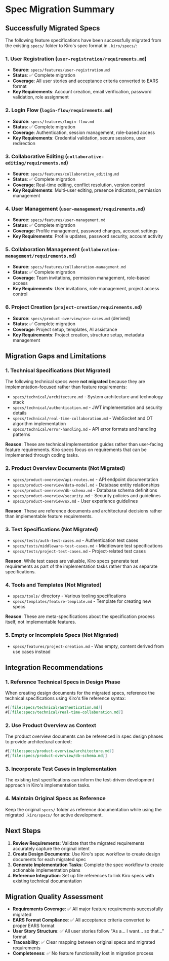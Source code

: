 # Spec Migration Summary

## Successfully Migrated Specs

The following feature specifications have been successfully migrated from the existing `specs/` folder to Kiro's spec format in `.kiro/specs/`:

### 1. User Registration (`user-registration/requirements.md`)
- **Source**: `specs/features/user-registration.md`
- **Status**: ✅ Complete migration
- **Coverage**: All user stories and acceptance criteria converted to EARS format
- **Key Requirements**: Account creation, email verification, password validation, role assignment

### 2. Login Flow (`login-flow/requirements.md`)
- **Source**: `specs/features/login-flow.md`
- **Status**: ✅ Complete migration
- **Coverage**: Authentication, session management, role-based access
- **Key Requirements**: Credential validation, secure sessions, user redirection

### 3. Collaborative Editing (`collaborative-editing/requirements.md`)
- **Source**: `specs/features/collaborative_editing.md`
- **Status**: ✅ Complete migration
- **Coverage**: Real-time editing, conflict resolution, version control
- **Key Requirements**: Multi-user editing, presence indicators, permission management

### 4. User Management (`user-management/requirements.md`)
- **Source**: `specs/features/user-management.md`
- **Status**: ✅ Complete migration
- **Coverage**: Profile management, password changes, account settings
- **Key Requirements**: Profile updates, password security, account activity

### 5. Collaboration Management (`collaboration-management/requirements.md`)
- **Source**: `specs/features/collaboration-management.md`
- **Status**: ✅ Complete migration
- **Coverage**: Team invitations, permission management, role-based access
- **Key Requirements**: User invitations, role management, project access control

### 6. Project Creation (`project-creation/requirements.md`)
- **Source**: `specs/product-overview/use-cases.md` (derived)
- **Status**: ✅ Complete migration
- **Coverage**: Project setup, templates, AI assistance
- **Key Requirements**: Project creation, structure setup, metadata management

## Migration Gaps and Limitations

### 1. Technical Specifications (Not Migrated)
The following technical specs were **not migrated** because they are implementation-focused rather than feature requirements:

- `specs/technical/architecture.md` - System architecture and technology stack
- `specs/technical/authentication.md` - JWT implementation and security details
- `specs/technical/real-time-collaboration.md` - WebSocket and OT algorithm implementation
- `specs/technical/error-handling.md` - API error formats and handling patterns

**Reason**: These are technical implementation guides rather than user-facing feature requirements. Kiro specs focus on requirements that can be implemented through coding tasks.

### 2. Product Overview Documents (Not Migrated)
- `specs/product-overview/api-routes.md` - API endpoint documentation
- `specs/product-overview/data-model.md` - Database entity relationships
- `specs/product-overview/db-schema.md` - Database schema definitions
- `specs/product-overview/security.md` - Security policies and guidelines
- `specs/product-overview/ux.md` - User experience guidelines

**Reason**: These are reference documents and architectural decisions rather than implementable feature requirements.

### 3. Test Specifications (Not Migrated)
- `specs/tests/auth-test-cases.md` - Authentication test cases
- `specs/tests/middleware-test-cases.md` - Middleware test specifications
- `specs/tests/project-test-cases.md` - Project-related test cases

**Reason**: While test cases are valuable, Kiro specs generate test requirements as part of the implementation tasks rather than as separate specifications.

### 4. Tools and Templates (Not Migrated)
- `specs/tools/` directory - Various tooling specifications
- `specs/templates/feature-template.md` - Template for creating new specs

**Reason**: These are meta-specifications about the specification process itself, not implementable features.

### 5. Empty or Incomplete Specs (Not Migrated)
- `specs/features/project-creation.md` - Was empty, content derived from use cases instead

## Integration Recommendations

### 1. Reference Technical Specs in Design Phase
When creating design documents for the migrated specs, reference the technical specifications using Kiro's file reference syntax:
```markdown
#[[file:specs/technical/authentication.md]]
#[[file:specs/technical/real-time-collaboration.md]]
```

### 2. Use Product Overview as Context
The product overview documents can be referenced in spec design phases to provide architectural context:
```markdown
#[[file:specs/product-overview/architecture.md]]
#[[file:specs/product-overview/db-schema.md]]
```

### 3. Incorporate Test Cases in Implementation
The existing test specifications can inform the test-driven development approach in Kiro's implementation tasks.

### 4. Maintain Original Specs as Reference
Keep the original `specs/` folder as reference documentation while using the migrated `.kiro/specs/` for active development.

## Next Steps

1. **Review Requirements**: Validate that the migrated requirements accurately capture the original intent
2. **Create Design Documents**: Use Kiro's spec workflow to create design documents for each migrated spec
3. **Generate Implementation Tasks**: Complete the spec workflow to create actionable implementation plans
4. **Reference Integration**: Set up file references to link Kiro specs with existing technical documentation

## Migration Quality Assessment

- **Requirements Coverage**: ✅ All major feature requirements successfully migrated
- **EARS Format Compliance**: ✅ All acceptance criteria converted to proper EARS format
- **User Story Structure**: ✅ All user stories follow "As a... I want... so that..." format
- **Traceability**: ✅ Clear mapping between original specs and migrated requirements
- **Completeness**: ✅ No feature functionality lost in migration process